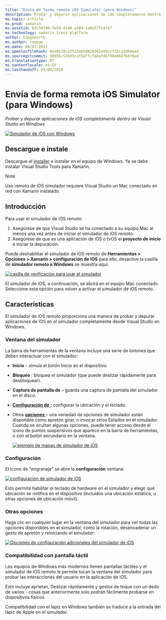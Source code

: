 ```yaml
---
title: "Envía de forma remota iOS Simulator (para Windows)"
description: Probar y depurar aplicaciones de iOS completamente dentro de Visual Studio en Windows
ms.topic: article
ms.prod: xamarin
ms.assetid: 63c50190-7e54-4140-a30d-1a0e577c47d7
ms.technology: xamarin-cross-platform
author: topgenorth
ms.author: toopge
ms.date: 04/07/2017
ms.openlocfilehash: 0ea6528ce3523ab5d829342e99ccf35ca3d69aa2
ms.sourcegitcommit: 30055c534d9caf5dffcfdeafd6f08e666fb870a8
ms.translationtype: MT
ms.contentlocale: es-ES
ms.lasthandoff: 03/09/2018
---
```

# <a name="remoted-ios-simulator-for-windows"></a>Envía de forma remota iOS Simulator (para Windows)

_Probar y depurar aplicaciones de iOS completamente dentro de Visual Studio en Windows_

[![](ios-simulator-images/hero-sml.png "Simulador de iOS con Windows")](ios-simulator-images/hero.png#lightbox)

## <a name="download-and-install"></a>Descargue e instale

Descargue el [installer](https://dl.xamarin.com/xamarin-simulator/Xamarin.Simulator.Installer.msi) e instalar en el equipo de Windows. Ya se debe instalar Visual Studio Tools para Xamarin.

> [!NOTE]
> Uso remoto de iOS simulador requiere Visual Studio un Mac conectado en red con Xamarin instalado.

## <a name="getting-started"></a>Introducción

Para usar el simulador de iOS remoto:

1. Asegúrese de que Visual Studio se ha conectado a su equipo Mac al menos una vez antes de iniciar el simulador de iOS remoto.
2. Asegúrese de que es una aplicación de iOS o tvOS el **proyecto de inicio** e iniciar la depuración.

Puede deshabilitar el simulador de iOS remoto de **Herramientas > Opciones > Xamarin > configuración de iOS** para ello, desactive la casilla de **simulador remoto a Windows** se muestra aquí:

[![](ios-simulator-images/options-sml.png "casilla de verificación para usar el simulador")](ios-simulator-images/options.png#lightbox)

El simulador de iOS, a continuación, se abrirá en el equipo Mac conectado. Seleccione esta opción para volver a activar el simulador de iOS remoto.

## <a name="features"></a>Características

El simulador de iOS remoto proporciona una manera de probar y depurar aplicaciones de iOS en el simulador completamente desde Visual Studio en Windows.

### <a name="simulator-window"></a>Ventana del simulador

La barra de herramientas de la ventana incluye una serie de botones que deben interactuar con el simulador:

- **Inicio** – simula el botón Inicio en el dispositivo.
- **Bloqueo** : bloquea el simulador (que puede deslizar rápidamente para desbloquear).
- **Captura de pantalla de** – guarda una captura de pantalla del simulador en el disco.
- [**Configuración de** ](#settings) : configurar la ubicación y el teclado.
 - Otros [ **opciones** ](#options) – una variedad de opciones de simulador están disponible como apretón girar, o invocar otros Estados en el simulador. Cuando se ocultan algunas opciones, puede tener acceso desde el icono de puntos suspensivos que aparece en la barra de herramientas, o con el botón secundario en la ventana.

    [![](ios-simulator-images/maps-app-sml.png "ejemplo de mapas de simulador de iOS")](ios-simulator-images/maps-app.png#lightbox)


### <a name="settings"></a>Configuración

El icono de "engranaje" se abre la **configuración** ventana:

[![](ios-simulator-images/settings-sml.png "configuración de simulador de iOS")](ios-simulator-images/settings.png#lightbox)

Esto permite habilitar el teclado de hardware en el simulador y elegir qué ubicación se notifica en el dispositivo (incluidos una ubicación estática, u otras opciones de ubicación móvil).



### <a name="other-options"></a>Otras opciones

Haga clic en cualquier lugar en la ventana del simulador para ver todas las opciones disponibles en el simulador, como la rotación, desencadenar un gesto de apretón y reiniciando el simulador:

[![](ios-simulator-images/more-sml.png "Opciones de configuración adicionales del simulador de iOS")](ios-simulator-images/more.png#lightbox)

### <a name="touchscreen-support"></a>Compatibilidad con pantalla táctil

Los equipos de Windows más modernos tienen pantallas táctiles y el simulador de iOS remoto le permite tocan la ventana del simulador para probar las interacciones del usuario en la aplicación de iOS.

Esto incluye aprietan, Deslizar rápidamente y gestos de toque con un dedo de varios - cosas que anteriormente solo podrán fácilmente probarse en dispositivos físicos.

Compatibilidad con el lápiz en Windows también se traduce a la entrada del lápiz de Apple en el simulador.

<!--
<a name="knownissues" />

# Known Issues

 - Apple Watch devices may show in the Visual Studio device list, but are not yet supported.
 - Launching in **Release** mode may also start Apple’s simulator on the networked Mac.
 - Closing the remote iOS Simulator on Windows will not immediately stop debugging in Visual Studio. Stop debugging manually from the menu or the red button.
 - Opening too many different simulators simultaneously will produce unexpected results.
 - Exception of type `Foundation.NSErrorException` may be thrown while launching Simulators. Workaround is to kill csproxy (server process) on the Mac host and re-deploy to the simulator.
 - Performance may be slower when using Xcode 8
-->
